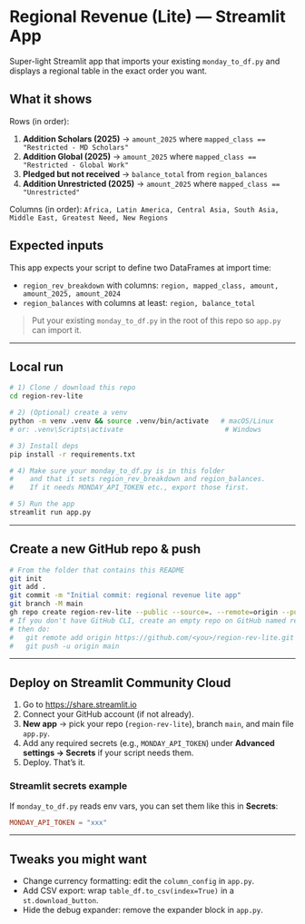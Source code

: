 
# Regional Revenue (Lite) — Streamlit App

Super-light Streamlit app that imports your existing `monday_to_df.py` and displays a regional table in the exact order you want.

## What it shows
Rows (in order):
1. **Addition Scholars (2025)** → `amount_2025` where `mapped_class == "Restricted - MD Scholars"`
2. **Addition Global (2025)** → `amount_2025` where `mapped_class == "Restricted - Global Work"`
3. **Pledged but not received** → `balance_total` from `region_balances`
4. **Addition Unrestricted (2025)** → `amount_2025` where `mapped_class == "Unrestricted"`

Columns (in order):
`Africa, Latin America, Central Asia, South Asia, Middle East, Greatest Need, New Regions`

## Expected inputs
This app expects your script to define two DataFrames at import time:
- `region_rev_breakdown` with columns: `region, mapped_class, amount, amount_2025, amount_2024`
- `region_balances` with columns at least: `region, balance_total`

> Put your existing `monday_to_df.py` in the root of this repo so `app.py` can import it.

---

## Local run

```bash
# 1) Clone / download this repo
cd region-rev-lite

# 2) (Optional) create a venv
python -m venv .venv && source .venv/bin/activate   # macOS/Linux
# or: .venv\Scripts\activate                         # Windows

# 3) Install deps
pip install -r requirements.txt

# 4) Make sure your monday_to_df.py is in this folder
#    and that it sets region_rev_breakdown and region_balances.
#    If it needs MONDAY_API_TOKEN etc., export those first.

# 5) Run the app
streamlit run app.py
```

---

## Create a new GitHub repo & push

```bash
# From the folder that contains this README
git init
git add .
git commit -m "Initial commit: regional revenue lite app"
git branch -M main
gh repo create region-rev-lite --public --source=. --remote=origin --push
# If you don't have GitHub CLI, create an empty repo on GitHub named region-rev-lite,
# then do:
#   git remote add origin https://github.com/<you>/region-rev-lite.git
#   git push -u origin main
```

---

## Deploy on Streamlit Community Cloud

1. Go to https://share.streamlit.io
2. Connect your GitHub account (if not already).
3. **New app** → pick your repo (`region-rev-lite`), branch `main`, and main file `app.py`.
4. Add any required secrets (e.g., `MONDAY_API_TOKEN`) under **Advanced settings → Secrets** if your script needs them.
5. Deploy. That’s it.

### Streamlit secrets example
If `monday_to_df.py` reads env vars, you can set them like this in **Secrets**:
```toml
MONDAY_API_TOKEN = "xxx"
```

---

## Tweaks you might want
- Change currency formatting: edit the `column_config` in `app.py`.
- Add CSV export: wrap `table_df.to_csv(index=True)` in a `st.download_button`.
- Hide the debug expander: remove the expander block in `app.py`.
